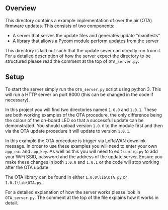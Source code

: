 Overview
--------

This directory contains a example implementation of over the air (OTA)
firmware updates. This consists of two components:
  - A server that serves the update files and generates update "manifests"
  - A library that allows a Pycom module perform updates from the server

This directory is laid out such that the update sever can directly run from it.
For a detailed description of how the server expect the directory to be structured please read the comment at the top of `OTA_server.py`.

Setup
-----
To start the server simply run the `OTA_server.py` script using python 3. This
will run a HTTP server on port 8000 (this can be changed in the code if
necessary).

In this project you will find two directories named `1.0.0` and `1.0.1`. These
are both working examples of the OTA procedure, the only difference being the
colour of the on-board LED so that a successful update can be demonstrated. You
should upload version `1.0.0` to the module first and then via the OTA update
procedure it will update to version `1.0.1`.

In this example the OTA procedure is trigger via LoRaWAN downlink message. In
order to use these examples you will need to enter your own `app_eui` and
`app_key`. As well as this you will need to edit `config.py` to add your WiFi
SSID, password and the address of the update server. Ensure you make these changes in both `1.0.0` and `1.0.1` or the code will stop working after the
OTA update.

The OTA library can be found in either `1.0.0\lib\OTA.py` or
`1.0.1\lib\OTA.py`.

For a detailed explanation of how the server works please look in
`OTA_server.py`. The comment at the top of the file explains how it works in
detail.
